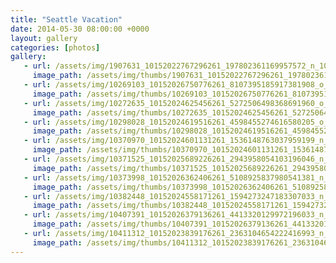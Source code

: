 ```yaml
---
title: "Seattle Vacation"
date: 2014-05-30 08:00:00 +0000
layout: gallery
categories: [photos]
gallery:
   - url: /assets/img/1907631_10152022767296261_197802361169957572_n_10152022767296261.jpg
     image_path: /assets/img/thumbs/1907631_10152022767296261_197802361169957572_n_10152022767296261.png
   - url: /assets/img/10269103_10152026750776261_8107395185917381908_o_10152026750776261.jpg
     image_path: /assets/img/thumbs/10269103_10152026750776261_8107395185917381908_o_10152026750776261.png
   - url: /assets/img/10272635_10152024625456261_5272506498368691960_o_10152024625456261.jpg
     image_path: /assets/img/thumbs/10272635_10152024625456261_5272506498368691960_o_10152024625456261.png
   - url: /assets/img/10298028_10152024619516261_4598455274616580205_o_10152024619516261.jpg
     image_path: /assets/img/thumbs/10298028_10152024619516261_4598455274616580205_o_10152024619516261.png
   - url: /assets/img/10370970_10152024601131261_1536148763037959199_n_10152024601131261.jpg
     image_path: /assets/img/thumbs/10370970_10152024601131261_1536148763037959199_n_10152024601131261.png
   - url: /assets/img/10371525_10152025689226261_2943958054103196046_n_10152025689226261.jpg
     image_path: /assets/img/thumbs/10371525_10152025689226261_2943958054103196046_n_10152025689226261.png
   - url: /assets/img/10373998_10152026362406261_5108925837980541381_n_10152026362406261.jpg
     image_path: /assets/img/thumbs/10373998_10152026362406261_5108925837980541381_n_10152026362406261.png
   - url: /assets/img/10382448_10152024558171261_1594273247183307033_n_10152024558171261.jpg
     image_path: /assets/img/thumbs/10382448_10152024558171261_1594273247183307033_n_10152024558171261.png
   - url: /assets/img/10407391_10152026379136261_4413320129972196033_n_10152026379136261.jpg
     image_path: /assets/img/thumbs/10407391_10152026379136261_4413320129972196033_n_10152026379136261.png
   - url: /assets/img/10411312_10152023839176261_2363104654222416993_n_10152023839176261.jpg
     image_path: /assets/img/thumbs/10411312_10152023839176261_2363104654222416993_n_10152023839176261.png
---
```

